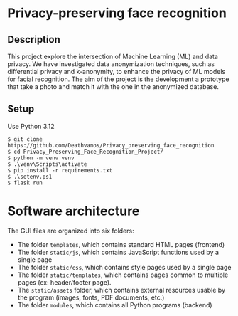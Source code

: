 # Privacy-preserving face recognition

## Description

This project explore the intersection of Machine Learning (ML) and data privacy.
We have investigated data anonymization techniques, such as differential privacy and k-anonymity, to enhance the privacy of ML models for facial recognition.
The aim of the project is the development a prototype that take a photo and match it with the one in the anonymized database.

## Setup
Use Python 3.12

```shell
$ git clone https://github.com/Deathvanos/Privacy_preserving_face_recognition
$ cd Privacy_Preserving_Face_Recognition_Project/
$ python -m venv venv
$ .\venv\Scripts\activate
$ pip install -r requirements.txt
$ .\setenv.ps1
$ flask run
```

# Software architecture

The GUI files are organized into six folders:
- The folder ``templates``, which contains standard HTML pages (frontend)
- The folder ``static/js``, which contains JavaScript functions used by a single page
- The folder ``static/css``, which contains style pages used by a single page
- The folder ``static/templates``, which contains pages common to multiple pages (ex: header/footer page).
- The ``static/assets`` folder, which contains external resources usable by the program (images, fonts, PDF documents, etc.)
- The folder ``modules``, which contains all Python programs (backend)